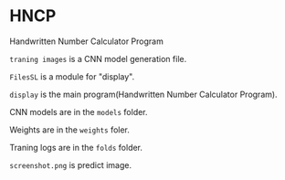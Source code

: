 # HNCP 
Handwritten Number Calculator Program 


`traning images` is a CNN model generation file.

`FilesSL` is a module for "display".

`display` is the main program(Handwritten Number Calculator Program).


CNN models are in the `models` folder.

Weights are in the `weights` foler.

Traning logs are in the `folds` folder. 


`screenshot.png` is predict image. 
